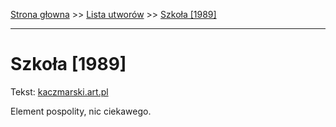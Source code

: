 [Strona głowna](../index.md) >> [Lista utworów](../list.md) >> [Szkoła [1989]](580.md)

---

# Szkoła [1989]

Tekst: [kaczmarski.art.pl](https://www.kaczmarski.art.pl/tworczosc/wiersze/szkola-1989/)

Element pospolity, nic ciekawego.
